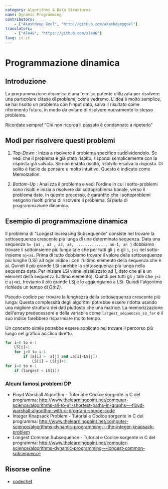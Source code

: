 ```yaml
---
category: Algorithms & Data Structures
name: Dynamic Programming
contributors:
    - ["Akashdeep Goel", "http://github.com/akashdeepgoel"]
translators:
    - ["Ale46", "https://github.com/ale46"]
lang: it-it
---
```


# Programmazione dinamica

## Introduzione

La programmazione dinamica è una tecnica potente utilizzata per risolvere una particolare classe di problemi, come vedremo. L'idea è molto semplice, se hai risolto un problema con l'input dato, salva il risultato come riferimento futuro, in modo da evitare di risolvere nuovamente lo stesso problema.

Ricordate sempre!
"Chi non ricorda il passato è condannato a ripeterlo"

## Modi per risolvere questi problemi

1. *Top-Down* : Inizia a risolvere il problema specifico suddividendolo. Se vedi che il problema è già stato risolto, rispondi semplicemente con la risposta già salvata. Se non è stato risolto, risolvilo e salva la risposta. Di solito è facile da pensare e molto intuitivo. Questo è indicato come Memoization.

2. *Bottom-Up* : Analizza il problema e vedi l'ordine in cui i sotto-problemi sono risolti e inizia a risolvere dal sottoproblema banale, verso il problema dato. In questo processo, è garantito che i sottoproblemi vengono risolti prima di risolvere il problema. Si parla di programmazione dinamica.

## Esempio di programmazione dinamica

Il problema di "Longest Increasing Subsequence" consiste nel trovare la sottosequenza crescente più lunga di una determinata sequenza. Data una sequenza `S= {a1 , a2 , a3, a4, ............., an-1, an }` dobbiamo trovare il sottoinsieme più lungo tale che per tutti gli `j` e gli `i`,  `j<i` nel sotto-insieme `aj<ai`.
Prima di tutto dobbiamo trovare il valore delle sottosequenze più lunghe (LSi) ad ogni indice i con l'ultimo elemento della sequenza che è ai. Quindi il più grande LSi sarebbe la sottosequenza più lunga nella sequenza data. Per iniziare LSi viene inizializzato ad 1, dato che ai è un element della sequenza (Ultimo elemento). Quindi per tutti gli `j` tale che `j<i` e `aj<ai`, troviamo il più grande LSj e lo aggiungiamo a LSi. Quindi l'algoritmo richiede un tempo di *O(n2)*.

Pseudo-codice per trovare la lunghezza della sottosequenza crescente più lunga:
Questa complessità degli algoritmi potrebbe essere ridotta usando una migliore struttura dei dati piuttosto che una matrice. La memorizzazione dell'array predecessore e della variabile come `largest_sequences_so_far` e il suo indice farebbero risparmiare molto tempo.

Un concetto simile potrebbe essere applicato nel trovare il percorso più lungo nel grafico aciclico diretto.

```python
for i=0 to n-1
    LS[i]=1
    for j=0 to i-1
        if (a[i] >  a[j] and LS[i]<LS[j])
            LS[i] = LS[j]+1
for i=0 to n-1
    if (largest < LS[i])
```

### Alcuni famosi problemi DP

- Floyd Warshall Algorithm - Tutorial e Codice sorgente in C del programma: http://www.thelearningpoint.net/computer-science/algorithms-all-to-all-shortest-paths-in-graphs---floyd-warshall-algorithm-with-c-program-source-code 
- Integer Knapsack Problem - Tutorial e Codice sorgente in C del programma: http://www.thelearningpoint.net/computer-science/algorithms-dynamic-programming---the-integer-knapsack-problem 
- Longest Common Subsequence - Tutorial e Codice sorgente in C del programma: http://www.thelearningpoint.net/computer-science/algorithms-dynamic-programming---longest-common-subsequence 

## Risorse online

* [codechef](https://www.codechef.com/wiki/tutorial-dynamic-programming)
